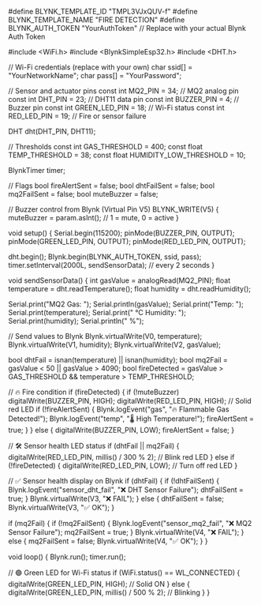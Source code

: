 #define BLYNK_TEMPLATE_ID "TMPL3VJxQUV-f"
#define BLYNK_TEMPLATE_NAME "FIRE DETECTION"
#define BLYNK_AUTH_TOKEN "YourAuthToken"  // Replace with your actual Blynk Auth Token

#include <WiFi.h>
#include <BlynkSimpleEsp32.h>
#include <DHT.h>

// Wi-Fi credentials (replace with your own)
char ssid[] = "YourNetworkName";
char pass[] = "YourPassword";

// Sensor and actuator pins
const int MQ2_PIN     = 34;  // MQ2 analog pin
const int DHT_PIN     = 23;  // DHT11 data pin
const int BUZZER_PIN  = 4;   // Buzzer pin
const int GREEN_LED_PIN = 18; // Wi-Fi status
const int RED_LED_PIN   = 19; // Fire or sensor failure

DHT dht(DHT_PIN, DHT11);

// Thresholds
const int GAS_THRESHOLD = 400;
const float TEMP_THRESHOLD = 38;
const float HUMIDITY_LOW_THRESHOLD = 10;

BlynkTimer timer;

// Flags
bool fireAlertSent = false;
bool dhtFailSent = false;
bool mq2FailSent = false;
bool muteBuzzer = false;

// Buzzer control from Blynk (Virtual Pin V5)
BLYNK_WRITE(V5) {
  muteBuzzer = param.asInt();  // 1 = mute, 0 = active
}

void setup() {
  Serial.begin(115200);
  pinMode(BUZZER_PIN, OUTPUT);
  pinMode(GREEN_LED_PIN, OUTPUT);
  pinMode(RED_LED_PIN, OUTPUT);

  dht.begin();
  Blynk.begin(BLYNK_AUTH_TOKEN, ssid, pass);
  timer.setInterval(2000L, sendSensorData); // every 2 seconds
}

void sendSensorData() {
  int gasValue = analogRead(MQ2_PIN);
  float temperature = dht.readTemperature();
  float humidity = dht.readHumidity();

  Serial.print("MQ2 Gas: "); Serial.println(gasValue);
  Serial.print("Temp: "); Serial.print(temperature);
  Serial.print(" °C  Humidity: "); Serial.print(humidity); Serial.println(" %");

  // Send values to Blynk
  Blynk.virtualWrite(V0, temperature);
  Blynk.virtualWrite(V1, humidity);
  Blynk.virtualWrite(V2, gasValue);

  bool dhtFail = isnan(temperature) || isnan(humidity);
  bool mq2Fail = gasValue < 50 || gasValue > 4090;
  bool fireDetected = gasValue > GAS_THRESHOLD && temperature > TEMP_THRESHOLD;

  // 🔥 Fire condition
  if (fireDetected) {
    if (!muteBuzzer) digitalWrite(BUZZER_PIN, HIGH);
    digitalWrite(RED_LED_PIN, HIGH); // Solid red LED
    if (!fireAlertSent) {
      Blynk.logEvent("gas", "🔥 Flammable Gas Detected!");
      Blynk.logEvent("temp", "🌡️ High Temperature!");
      fireAlertSent = true;
    }
  } else {
    digitalWrite(BUZZER_PIN, LOW);
    fireAlertSent = false;
  }

  // 🛠️ Sensor health LED status
  if (dhtFail || mq2Fail) {
    digitalWrite(RED_LED_PIN, millis() / 300 % 2); // Blink red LED
  } else if (!fireDetected) {
    digitalWrite(RED_LED_PIN, LOW); // Turn off red LED
  }

  // ✅ Sensor health display on Blynk
  if (dhtFail) {
    if (!dhtFailSent) {
      Blynk.logEvent("sensor_dht_fail", "❌ DHT Sensor Failure");
      dhtFailSent = true;
    }
    Blynk.virtualWrite(V3, "❌ FAIL");
  } else {
    dhtFailSent = false;
    Blynk.virtualWrite(V3, "✅ OK");
  }

  if (mq2Fail) {
    if (!mq2FailSent) {
      Blynk.logEvent("sensor_mq2_fail", "❌ MQ2 Sensor Failure");
      mq2FailSent = true;
    }
    Blynk.virtualWrite(V4, "❌ FAIL");
  } else {
    mq2FailSent = false;
    Blynk.virtualWrite(V4, "✅ OK");
  }
}

void loop() {
  Blynk.run();
  timer.run();

  // 🟢 Green LED for Wi-Fi status
  if (WiFi.status() == WL_CONNECTED) {
    digitalWrite(GREEN_LED_PIN, HIGH); // Solid ON
  } else {
    digitalWrite(GREEN_LED_PIN, millis() / 500 % 2); // Blinking
  }
}
